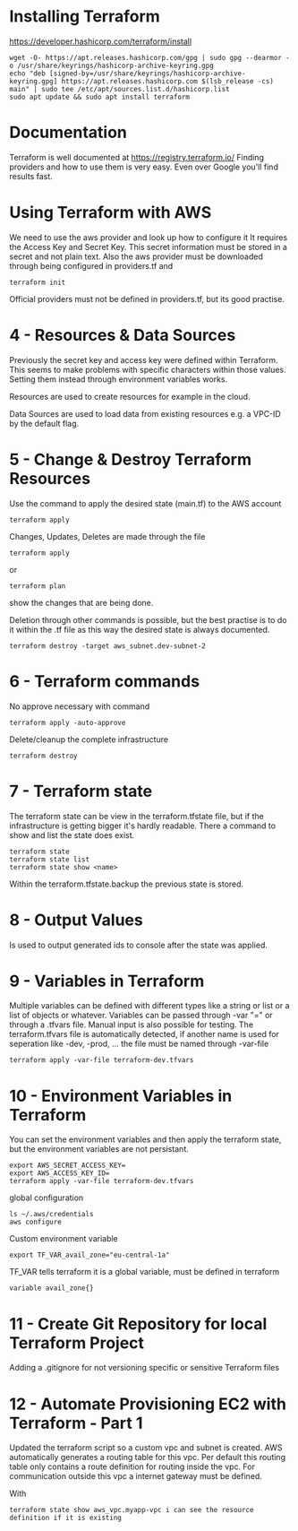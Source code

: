 # Installing Terraform

https://developer.hashicorp.com/terraform/install

    wget -O- https://apt.releases.hashicorp.com/gpg | sudo gpg --dearmor -o /usr/share/keyrings/hashicorp-archive-keyring.gpg
    echo "deb [signed-by=/usr/share/keyrings/hashicorp-archive-keyring.gpg] https://apt.releases.hashicorp.com $(lsb_release -cs) main" | sudo tee /etc/apt/sources.list.d/hashicorp.list
    sudo apt update && sudo apt install terraform

# Documentation

Terraform is well documented at https://registry.terraform.io/
Finding providers and how to use them is very easy. Even over Google you'll find results fast.

# Using Terraform with AWS

We need to use the aws provider and look up how to configure it
It requires the Access Key and Secret Key. This secret information must be stored in a secret and not plain text.
Also the aws provider must be downloaded through being configured in providers.tf and 

    terraform init

Official providers must not be defined in providers.tf, but its good practise.



# 4 - Resources & Data Sources

Previously the secret key and access key were defined within Terraform.
This seems to make problems with specific characters within those values.
Setting them instead through environment variables works.

Resources are used to create resources for example in the cloud.

Data Sources are used to load data from existing resources e.g. a VPC-ID by the default flag.

# 5 - Change & Destroy Terraform Resources

Use the command to apply the desired state (main.tf) to the AWS account

    terraform apply

Changes, Updates, Deletes are made through the file

    terraform apply

or

    terraform plan

show the changes that are being done.

Deletion through other commands is possible, but the best practise is to do it within the .tf file as this way the desired state is always documented.

    terraform destroy -target aws_subnet.dev-subnet-2

# 6 - Terraform commands

No approve necessary with command

    terraform apply -auto-approve

Delete/cleanup the complete infrastructure
    
    terraform destroy

# 7 - Terraform state

The terraform state can be view in the terraform.tfstate file, but if the infrastructure is getting bigger it's hardly readable.
There a command to show and list the state does exist.

    terraform state
    terraform state list
    terraform state show <name>

Within the terraform.tfstate.backup the previous state is stored.

# 8 - Output Values

Is used to output generated ids to console after the state was applied.

# 9 - Variables in Terraform

Multiple variables can be defined with different types like a string or list or a list of objects or whatever.
Variables can be passed through -var "<varname>=<varvalue>" or through a .tfvars file. Manual input is also possible for testing.
The terraform.tfvars file is automatically detected, if another name is used for seperation like -dev, -prod, ... the file must be named through -var-file 

    terraform apply -var-file terraform-dev.tfvars

# 10 - Environment Variables in Terraform

You can set the environment variables and then apply the terraform state, but the environment variables are not persistant.

    export AWS_SECRET_ACCESS_KEY=
    export AWS_ACCESS_KEY_ID=
    terraform apply -var-file terraform-dev.tfvars

global configuration

    ls ~/.aws/credentials
    aws configure

Custom environment variable

    export TF_VAR_avail_zone="eu-central-1a"

TF_VAR tells terraform it is a global variable, must be defined in terraform

    variable avail_zone{}

# 11 - Create Git Repository for local Terraform Project

Adding a .gitignore for not versioning specific or sensitive Terraform files

# 12 - Automate Provisioning EC2 with Terraform - Part 1

Updated the terraform script so a custom vpc and subnet is created.
AWS automatically generates a routing table for this vpc. Per default this routing table only contains a route definition for routing inside the vpc.
For communication outside this vpc a internet gateway must be defined.

With

    terraform state show aws_vpc.myapp-vpc i can see the resource definition if it is existing
